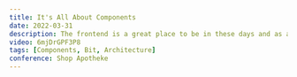 ```yaml
---
title: It's All About Components
date: 2022-03-31
description: The frontend is a great place to be in these days and as apps get bigger and bigger, components get more difficult to maintain. But are we really building component driven? Do we really know how to take a design and break it down into components? How small do we go? How do we name things? When is it a good time to make a new component or reuse one that is already created? Making these decisions early on is key to great software architecture. If we think before we build, we can build amazing apps that will easily scale.
video: 6mjDrGPF3P8
tags: [Components, Bit, Architecture]
conference: Shop Apotheke
---
```


